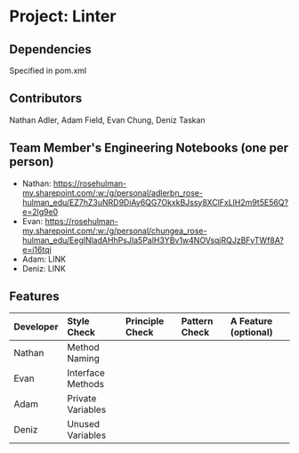 # Project: Linter

## Dependencies
Specified in pom.xml

## Contributors
Nathan Adler, Adam Field, Evan Chung, Deniz Taskan

## Team Member's Engineering Notebooks (one per person)
- Nathan: https://rosehulman-my.sharepoint.com/:w:/g/personal/adlerbn_rose-hulman_edu/EZ7hZ3uNRD9DiAy6QG7OkxkBJssy8XClFxLlH2m9t5E56Q?e=2lg9e0
- Evan: https://rosehulman-my.sharepoint.com/:w:/g/personal/chungea_rose-hulman_edu/EeglNladAHhPsJIa5PalH3YBv1w4NOVsqjRQJzBFyTWf8A?e=i16tqi
- Adam: LINK
- Deniz: LINK

## Features


| Developer | Style Check     | Principle Check | Pattern Check | A Feature (optional) |
|:----------|:----------------|:----------------|:--------------|:---------------------|
| Nathan    |Method Naming    |                 |               |                      |
| Evan      |Interface Methods|                 |               |                      |
| Adam      |Private Variables|                 |               |                      |
| Deniz     |Unused Variables |                 |               |                      |
